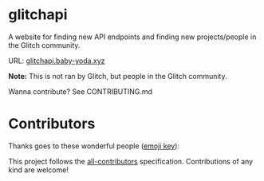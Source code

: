 # glitchapi

A website for finding new API endpoints and finding new projects/people in the Glitch community.

URL: [glitchapi.baby-yoda.xyz](https://glitchapi.baby-yoda.xyz)

**Note:** This is not ran by Glitch, but people in the Glitch community.

Wanna contribute? See CONTRIBUTING.md

# Contributors
Thanks goes to these wonderful people
([emoji key](https://allcontributors.org/docs/en/emoji-key)):

<!-- ALL-CONTRIBUTORS-LIST:START - Do not remove or modify this section -->
<!-- prettier-ignore -->

<!-- ALL-CONTRIBUTORS-LIST:END -->

This project follows the [all-contributors](https://github.com/all-contributors/all-contributors) specification. Contributions of any kind are welcome!

